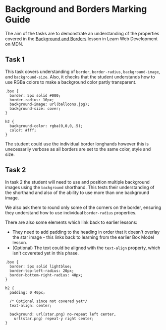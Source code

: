 # Background and Borders Marking Guide

The aim of the tasks are to demonstrate an understanding of the properties covered in the [Background and Borders](https://developer.mozilla.org/en-US/docs/Learn/CSS/Building_blocks/Backgrounds_and_borders) lesson in Learn Web Development on MDN.

## Task 1

This task covers understanding of `border`, `border-radius`, `background-image`, and `background-size`. Also, it checks that the student understands how to use RGBa colors to make a background color partly transparent.

```
.box {
  border: 5px solid #000;
  border-radius: 10px;
  background-image: url(balloons.jpg);
  background-size: cover;
}

h2 {
  background-color: rgba(0,0,0,.5);
  color: #fff;
}
```

The student could use the individual border longhands however this is unecessarily verbose as all borders are set to the same color, style and size.

## Task 2

In task 2 the student will need to use and position multiple background images using the `background` shorthand. This tests their understanding of the shorthand and also of the ability to use more than one background image.

We also ask them to round only some of the corners on the border, ensuring they understand how to use individual `border-radius` properties.

There are also some elements which link back to earlier lessons:

- They need to add padding to the heading in order that it doesn't overlay the star image - this links back to learning from the earlier Box Model lesson.
- (Optional) The text could be aligned with the `text-align` property, which isn't covereted yet in this phase.

```
.box {
  border: 5px solid lightblue;
  border-top-left-radius: 20px;
  border-bottom-right-radius: 40px;
}

h2 {
  padding: 0 40px;
  
  /* Optional since not covered yet*/
  text-align: center;
  
  background: url(star.png) no-repeat left center,
    url(star.png) repeat-y right center;
}
```
